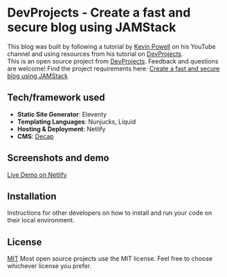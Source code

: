# DevProjects - Create a fast and secure blog using JAMStack

This blog was built by following a tutorial by [Kevin Powell](https://www.kevinpowell.co/) on his YouTube channel and using resources from his tutorial on [DevProjects](https://www.codementor.io/projects/web/create-a-fast-and-secure-blog-using-jamstack-c93coupnxb).  
This is an open source project from [DevProjects](http://www.codementor.io/projects). Feedback and questions are welcome!
Find the project requirements here: [Create a fast and secure blog using JAMStack](https://www.codementor.io/projects/web/create-a-fast-and-secure-blog-using-jamstack-c93coupnxb)

## Tech/framework used

- **Static Site Generator**: Eleventy
- **Templating Languages**: Nunjucks, Liquid
- **Hosting & Deployment**: Netlify
- **CMS**: [Decap](https://decapcms.org/)

## Screenshots and demo

[Live Demo on Netlify](https://eleventyjamstackproject.netlify.app/)

## Installation

Instructions for other developers on how to install and run your code on their local environment.

## License

[MIT](https://choosealicense.com/licenses/mit/)
Most open source projects use the MIT license. Feel free to choose whichever license you prefer.
